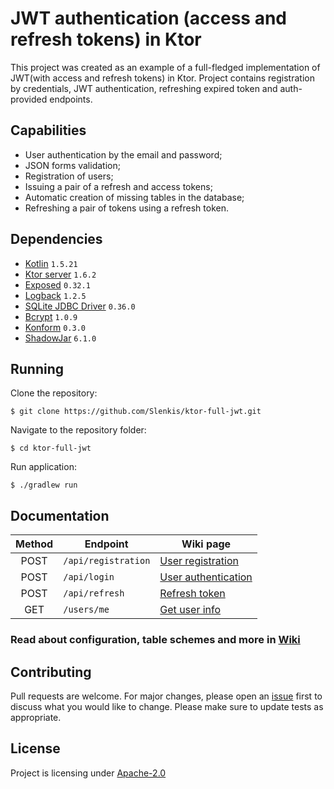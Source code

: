 # JWT authentication (access and refresh tokens) in Ktor

This project was created as an example of a full-fledged implementation of JWT(with access and refresh tokens) in Ktor.
Project contains registration by credentials, JWT authentication, refreshing expired token and auth-provided endpoints.

## Capabilities
* User authentication by the email and password;  
* JSON forms validation;  
* Registration of users;  
* Issuing a pair of a refresh and access tokens;  
* Automatic creation of missing tables in the database;  
* Refreshing a pair of tokens using a refresh token.  

## Dependencies
* [Kotlin](https://github.com/JetBrains/kotlin) `1.5.21`
* [Ktor server](https://github.com/ktorio/ktor) `1.6.2`
* [Exposed](https://github.com/JetBrains/Exposed) `0.32.1`
* [Logback](https://github.com/qos-ch/logback) `1.2.5`
* [SQLite JDBC Driver](https://github.com/xerial/sqlite-jdbc) `0.36.0`
* [Bcrypt](https://github.com/ToxicBakery/bcrypt-mpp) `1.0.9`
* [Konform](https://github.com/konform-kt/konform) `0.3.0`
* [ShadowJar](https://github.com/johnrengelman/shadow) `6.1.0`

## Running
Clone the repository:
```
$ git clone https://github.com/Slenkis/ktor-full-jwt.git
```

Navigate to the repository folder:
```
$ cd ktor-full-jwt
```

Run application:
```
$ ./gradlew run
```

## Documentation
| Method | Endpoint            | Wiki page                                                       |
| :----: | ------------------- | --------------------------------------------------------------- |
| POST   | `/api/registration` | [User registration](../../wiki/Endpoints#user-registration)     |
| POST   | `/api/login`        | [User authentication](../../wiki/Endpoints#user-authentication) |
| POST   | `/api/refresh`      | [Refresh token](../../wiki/Endpoints#refresh-token)             |
| GET    | `/users/me`         | [Get user info](../../wiki/Endpoints#get-user-info)             |

### Read about configuration, table schemes and more in [Wiki](../../wiki/Home)

## Contributing
Pull requests are welcome. For major changes, please open an [issue](../../issues) first to discuss what you would like to change.
Please make sure to update tests as appropriate.

## License
Project is licensing under [Apache-2.0](LICENSE)
